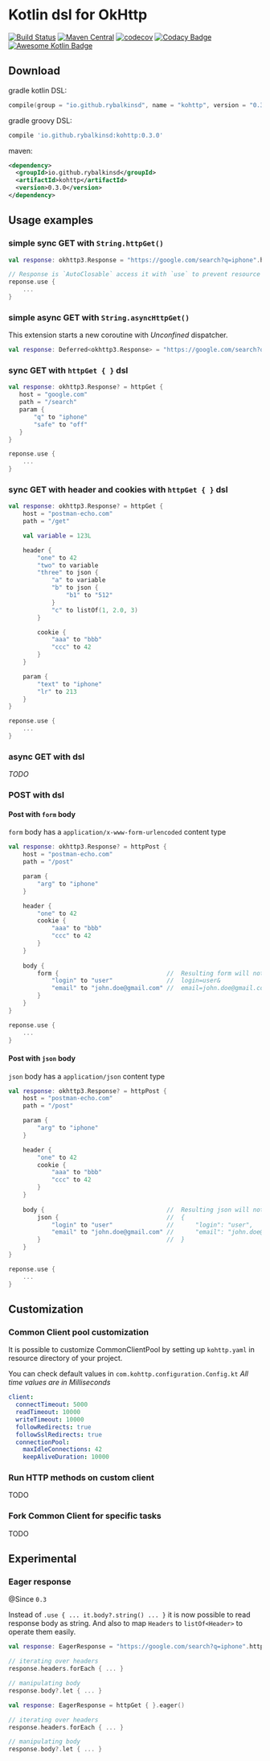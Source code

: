 # Kotlin dsl for OkHttp
[![Build Status](https://travis-ci.org/rybalkinsd/kohttp.svg?branch=master)](https://travis-ci.org/rybalkinsd/kohttp)
[![Maven Central](https://maven-badges.herokuapp.com/maven-central/io.github.rybalkinsd/kohttp/badge.svg)](https://maven-badges.herokuapp.com/maven-central/io.github.rybalkinsd/kohttp)
[![codecov](https://codecov.io/gh/rybalkinsd/kohttp/branch/master/graph/badge.svg)](https://codecov.io/gh/rybalkinsd/kohttp)
[![Codacy Badge](https://api.codacy.com/project/badge/Grade/e072bcbe3dcf4fce87e44443f0721537)](https://www.codacy.com/app/yan.brikl/kohttp?utm_source=github.com&amp;utm_medium=referral&amp;utm_content=rybalkinsd/kohttp&amp;utm_campaign=Badge_Grade)
[![Awesome Kotlin Badge](https://kotlin.link/awesome-kotlin.svg)](https://github.com/KotlinBy/awesome-kotlin)

## Download

gradle kotlin DSL:
```kotlin
compile(group = "io.github.rybalkinsd", name = "kohttp", version = "0.3.0")
```

gradle groovy DSL:
```groovy
compile 'io.github.rybalkinsd:kohttp:0.3.0'
```

maven:
```xml
<dependency>
  <groupId>io.github.rybalkinsd</groupId>
  <artifactId>kohttp</artifactId>
  <version>0.3.0</version>
</dependency>
```




## Usage examples

### simple sync GET with `String.httpGet()`
```kotlin
val response: okhttp3.Response = "https://google.com/search?q=iphone".httpGet()

// Response is `AutoClosable` access it with `use` to prevent resource leakage
reponse.use {
    ...
}
```
   
### simple async GET with `String.asyncHttpGet()`
This extension starts a new coroutine with *Unconfined* dispatcher. 

```kotlin
val response: Deferred<okhttp3.Response> = "https://google.com/search?q=iphone".asyncHttpGet()
```
   
### sync GET with `httpGet { }` dsl
```kotlin
val response: okhttp3.Response? = httpGet {
   host = "google.com"
   path = "/search"
   param {
       "q" to "iphone"
       "safe" to "off"
   }
}

reponse.use {
    ...
}
```

### sync GET with header and cookies with `httpGet { }` dsl
```kotlin
val response: okhttp3.Response? = httpGet {
    host = "postman-echo.com"
    path = "/get"

    val variable = 123L

    header {
        "one" to 42
        "two" to variable
        "three" to json {
            "a" to variable
            "b" to json {
                "b1" to "512"
            }
            "c" to listOf(1, 2.0, 3)
        }

        cookie {
            "aaa" to "bbb"
            "ccc" to 42
        }
    }

    param {
        "text" to "iphone"
        "lr" to 213
    }
}

reponse.use {
    ...
}
```
### async GET with dsl
*TODO*

### POST with dsl

#### Post with `form` body
`form` body has a `application/x-www-form-urlencoded` content type
```kotlin
val response: okhttp3.Response? = httpPost {
    host = "postman-echo.com"
    path = "/post"

    param {
        "arg" to "iphone"
    }

    header {
        "one" to 42
        cookie {
            "aaa" to "bbb"
            "ccc" to 42
        }
    }
    
    body {
        form {                              //  Resulting form will not contain ' ', '\t', '\n'
            "login" to "user"               //  login=user&
            "email" to "john.doe@gmail.com" //  email=john.doe@gmail.com
        }
    }
}

reponse.use {
    ...
}
```

#### Post with `json` body
`json` body has a `application/json` content type
```kotlin
val response: okhttp3.Response? = httpPost {
    host = "postman-echo.com"
    path = "/post"

    param {
        "arg" to "iphone"
    }

    header {
        "one" to 42
        cookie {
            "aaa" to "bbb"
            "ccc" to 42
        }
    }
    
    body {                                  //  Resulting json will not contain ' ', '\t', '\n'
        json {                              //  {
            "login" to "user"               //      "login": "user",
            "email" to "john.doe@gmail.com" //      "email": "john.doe@gmail.com" 
        }                                   //  }
    }
}

reponse.use {
    ...
}
```

## Customization

### Common Client pool customization
It is possible to customize CommonClientPool by setting up `kohttp.yaml` in resource directory of your project.

You can check default values in `com.kohttp.configuration.Config.kt`
*All time values are in Milliseconds*


```yaml
client:
  connectTimeout: 5000
  readTimeout: 10000
  writeTimeout: 10000
  followRedirects: true
  followSslRedirects: true
  connectionPool:
    maxIdleConnections: 42
    keepAliveDuration: 10000
```

### Run HTTP methods on custom client
TODO

### Fork Common Client for specific tasks
TODO


## Experimental

### Eager response
@Since `0.3`

Instead of `.use { ... it.body?.string() ... }` it is now possible to read response body as string.
And also to map `Headers` to `listOf<Header>` to operate them easily.

```kotlin
val response: EagerResponse = "https://google.com/search?q=iphone".httpGet().eager()

// iterating over headers
response.headers.forEach { ... }

// manipulating body
response.body?.let { ... }

```

```kotlin
val response: EagerResponse = httpGet { }.eager()

// iterating over headers
response.headers.forEach { ... }

// manipulating body
response.body?.let { ... }
```
